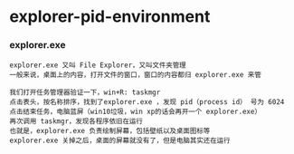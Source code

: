 # explorer-pid-environment

### explorer.exe

    explorer.exe 又叫 File Explorer，又叫文件夹管理
    一般来说，桌面上的内容，打开文件的窗口，窗口的内容都归 explorer.exe 来管
    
    我们打开任务管理器验证一下，win+R: taskmgr 
    点击表头，按名称排序，找到了explorer.exe ，发现 pid（process id） 号为 6024
    点击结束任务，电脑蓝屏（win10垃圾，win xp的话会再开一个 explorer.exe）
    再次调用 taskmgr，发现各程序依旧在运行
    也就是，explorer.exe 负责绘制屏幕，包括壁纸以及桌面图标等
    explorer.exe 关掉之后，桌面的屏幕就没有了，但是电脑其实还在运行

